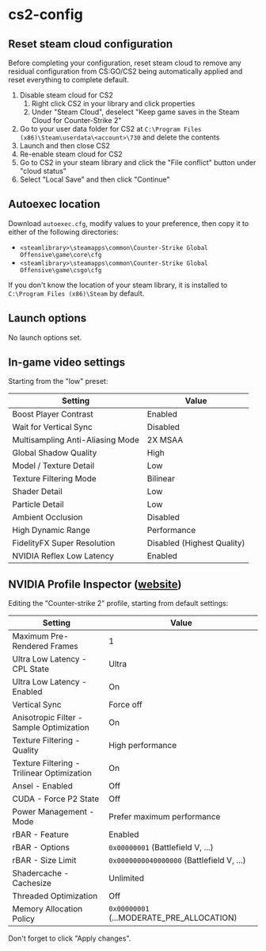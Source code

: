 # cs2-config
## Reset steam cloud configuration
Before completing your configuration, reset steam cloud to remove any residual configuration from CS:GO/CS2 being automatically applied and reset everything to complete default.

1. Disable steam cloud for CS2
    1. Right click CS2 in your library and click properties
    1. Under "Steam Cloud", deselect "Keep game saves in the Steam Cloud for Counter-Strike 2"
1. Go to your user data folder for CS2 at `C:\Program Files (x86)\Steam\userdata\<account>\730` and delete the contents
1. Launch and then close CS2
1. Re-enable steam cloud for CS2
1. Go to CS2 in your steam library and click the "File conflict" button under "cloud status"
1. Select "Local Save" and then click "Continue"

## Autoexec location
Download `autoexec.cfg`, modify values to your preference, then copy it to either of the following directories:

- `<steamlibrary>\steamapps\common\Counter-Strike Global Offensive\game\core\cfg`
- `<steamlibrary>\steamapps\common\Counter-Strike Global Offensive\game\csgo\cfg`

If you don't know the location of your steam library, it is installed to `C:\Program Files (x86)\Steam` by default.

## Launch options
No launch options set.

## In-game video settings
Starting from the "low" preset:

| Setting                          | Value                      |
|----------------------------------|----------------------------|
| Boost Player Contrast            | Enabled                    |
| Wait for Vertical Sync           | Disabled                   |
| Multisampling Anti-Aliasing Mode | 2X MSAA                    |
| Global Shadow Quality            | High                       |
| Model / Texture Detail           | Low                        |
| Texture Filtering Mode           | Bilinear                   |
| Shader Detail                    | Low                        |
| Particle Detail                  | Low                        |
| Ambient Occlusion                | Disabled                   |
| High Dynamic Range               | Performance                |
| FidelityFX Super Resolution      | Disabled (Highest Quality) |
| NVIDIA Reflex Low Latency        | Enabled                    |

## NVIDIA Profile Inspector ([website](https://nvidiaprofileinspector.com))
Editing the "Counter-strike 2" profile, starting from default settings:

| Setting                          | Value                      |
|----------------------------------|----------------------------|
| Maximum Pre-Rendered Frames      | 1                          |
| Ultra Low Latency - CPL State    | Ultra                      |
| Ultra Low Latency - Enabled      | On                         |
| Vertical Sync                    | Force off                  |
| Anisotropic Filter - Sample Optimization | On                 |
| Texture Filtering - Quality      | High performance           |
| Texture Filtering - Trilinear Optimization | On               |
| Ansel - Enabled                  | Off                        |
| CUDA - Force P2 State            | Off                        |
| Power Management - Mode          | Prefer maximum performance |
| rBAR - Feature                   | Enabled                    |
| rBAR - Options                   | `0x00000001` (Battlefield V, ...) |
| rBAR - Size Limit                | `0x0000000040000000` (Battlefield V, ...) |
| Shadercache - Cachesize          | Unlimited                  |
| Threaded Optimization            | Off                        |
| Memory Allocation Policy         | `0x00000001` (...MODERATE_PRE_ALLOCATION) |

Don't forget to click "Apply changes".
